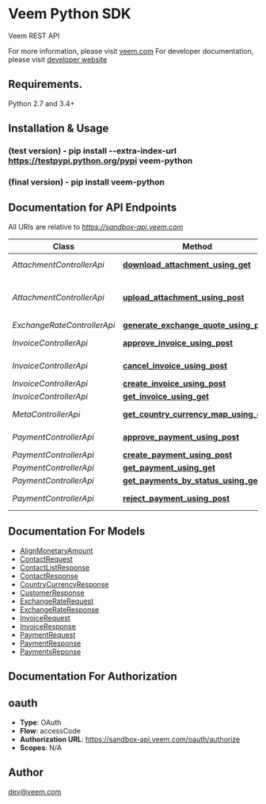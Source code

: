 # Veem Python SDK
Veem REST API

For more information, please visit [veem.com](veem.com)
For developer documentation, please visit [developer website](developer.veem.com)

## Requirements.

Python 2.7 and 3.4+

## Installation & Usage
### (test version) - pip install --extra-index-url https://testpypi.python.org/pypi veem-python
### (final version) - pip install veem-python

## Documentation for API Endpoints

All URIs are relative to *https://sandbox-api.veem.com*

Class | Method | HTTP request | Description
------------ | ------------- | ------------- | -------------
*AttachmentControllerApi* | [**download_attachment_using_get**](Veem/api/attachment_controller_api.py#download_attachment_using_get) | **GET** /veem/v1.0/attachments | Downloads the referenced file
*AttachmentControllerApi* | [**upload_attachment_using_post**](Veem/api/attachment_controller_api.py#upload_attachment_using_post) | **POST** /veem/v1.0/attachments | Uploads the external attachment for an entity Payment or Invoice
*ExchangeRateControllerApi* | [**generate_exchange_quote_using_post**](Veem/api/exchange_rate_controller_api.py#generate_exchange_quote_using_post) | **POST** /veem/v1.0/exchangerates/quotes | createQuote
*InvoiceControllerApi* | [**approve_invoice_using_post**](Veem/api/invoice_controller_api.py#approve_invoice_using_post) | **POST** /veem/v1.0/invoices/{invoiceId}/approve | approveInvoice
*InvoiceControllerApi* | [**cancel_invoice_using_post**](Veem/api/invoice_controller_api.py#cancel_invoice_using_post) | **POST** /veem/v1.0/invoices/{invoiceId}/cancel | cancelInvoice
*InvoiceControllerApi* | [**create_invoice_using_post**](Veem/api/invoice_controller_api.py#create_invoice_using_post) | **POST** /veem/v1.0/invoices | createInvoice
*InvoiceControllerApi* | [**get_invoice_using_get**](Veem/api/invoice_controller_api.py#get_invoice_using_get) | **GET** /veem/v1.0/invoices/{invoiceId} | getInvoice
*MetaControllerApi* | [**get_country_currency_map_using_get**](Veem/api/meta_controller_api.py#get_country_currency_map_using_get) | **GET** /veem/public/v1.0/country-currency-map | Country Currency Map
*PaymentControllerApi* | [**approve_payment_using_post**](Veem/api/payment_controller_api.py#approve_payment_using_post) | **POST** /veem/v1.0/payments/{paymentId}/approve | approvePayment
*PaymentControllerApi* | [**create_payment_using_post**](Veem/api/payment_controller_api.py#create_payment_using_post) | **POST** /veem/v1.0/payments | createPayment
*PaymentControllerApi* | [**get_payment_using_get**](Veem/api/payment_controller_api.py#get_payment_using_get) | **GET** /veem/v1.0/payments/{paymentId} | getPayment
*PaymentControllerApi* | [**get_payments_by_status_using_get**](Veem/api/payment_controller_api.py#get_payments_by_status_using_get) | **GET** /veem/v1.0/payments | getPaymentsByStatus
*PaymentControllerApi* | [**reject_payment_using_post**](Veem/api/payment_controller_api.py#reject_payment_using_post) | **POST** /veem/v1.0/payments/{paymentId}/cancel | cancelPayment


## Documentation For Models

 - [AlignMonetaryAmount](Veem/models/align_monetary_amount.py)
 - [ContactRequest](Veem/models/contact_request.py)
 - [ContactListResponse](Veem/models/contact_list_response.py)
 - [ContactResponse](Veem/models/contact_response.py)
 - [CountryCurrencyResponse](Veem/models/country_currency_response.py)
 - [CustomerResponse](Veem/models/customer_response.py)
 - [ExchangeRateRequest](Veem/models/exchange_rate_request.py)
 - [ExchangeRateResponse](Veem/models/exchange_rate_response.py)
 - [InvoiceRequest](Veem/models/invoice_request.py)
 - [InvoiceResponse](Veem/models/invoice_response.py)
 - [PaymentRequest](Veem/models/payment_request.py)
 - [PaymentResponse](Veem/models/payment_response.py)
 - [PaymentsReponse](Veem/models/payments_response.py)



## Documentation For Authorization


## oauth

- **Type**: OAuth
- **Flow**: accessCode
- **Authorization URL**: https://sandbox-api.veem.com/oauth/authorize
- **Scopes**: N/A


## Author

dev@veem.com

